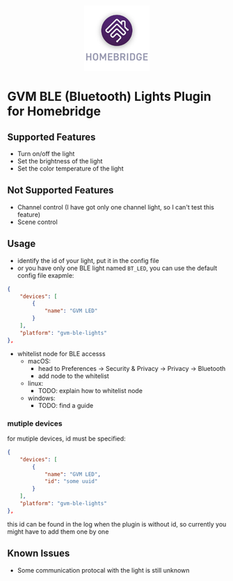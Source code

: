 <p align="center">

<img src="https://github.com/homebridge/branding/raw/latest/logos/homebridge-wordmark-logo-vertical.png" width="150">

</p>

# GVM BLE (Bluetooth) Lights Plugin for Homebridge

## Supported Features
- Turn on/off the light
- Set the brightness of the light
- Set the color temperature of the light

## Not Supported Features
- Channel control (I have got only one channel light, so I can't test this feature)
- Scene control
  
## Usage
- identify the id of your light, put it in the config file
- or you have only one BLE light named `BT_LED`, you can use the default config file
exapmle:
```json
{
    "devices": [
        {
            "name": "GVM LED"
        }
    ],
    "platform": "gvm-ble-lights"
},
```

- whitelist node for BLE accesss
  - macOS:
    - head to Preferences -> Security & Privacy -> Privacy -> Bluetooth
    - add node to the whitelist
  - linux:
    - TODO: explain how to whitelist node
  - windows: 
    - TODO: find a guide


### mutiple devices
for mutiple devices, id must be specified:
```json
{
    "devices": [
        {
            "name": "GVM LED",
            "id": "some uuid"
        }
    ],
    "platform": "gvm-ble-lights"
},
```
this id can be found in the log when the plugin is without id, so currently you might have to add them one by one


## Known Issues
- Some communication protocal with the light is still unknown
